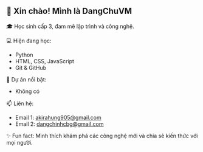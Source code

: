 ## 👋 Xin chào! Mình là DangChuVM

🎓 Học sinh cấp 3, đam mê lập trình và công nghệ.

💻 Hiện đang học:
- Python
- HTML, CSS, JavaScript
- Git & GitHub

🚀 Dự án nổi bật:
- Không có

📫 Liên hệ:
- Email 1: akirahung905@gmail.com
- Email 2: dangchinhcbg@gmail.com

✨ Fun fact: Mình thích khám phá các công nghệ mới và chia sẻ kiến thức với mọi người.
